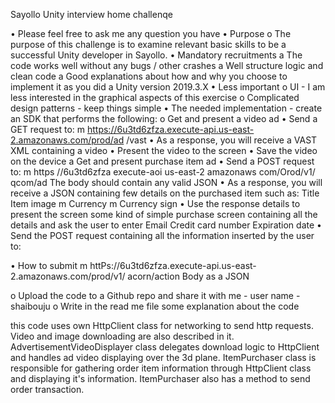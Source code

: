 

Sayollo Unity interview home challenqe

•     Please feel free to ask me any question you have
•     Purpose
o    The purpose of this challenge is to examine relevant basic skills to be a successful Unity 
developer in Sayollo.
•     Mandatory recruitments
a    The code works well without any bugs / other crashes a    Well structure logic and clean code
a    Good explanations about how and why you choose to implement it as you did a    Unity version 
2019.3.X
•     Less important
o    UI - I am less interested in the graphical aspects of this exercise
o    Complicated design patterns - keep things simple
•     The needed implementation - create an SDK that performs the following:
o    Get and present a video ad
•     Send a GET request to:
m   https://6u3td6zfza.execute-api.us-east-2.amazonaws.com/prod/ad
/vast
•     As a response, you will receive a VAST XML containing a video
•     Present the video to the screen
•     Save the video on the device a    Get and present purchase item ad
•     Send a POST request to:
m   https //6u3td6zfza execute-aoi us-east-2 amazonaws  com/Orod/v1/ qcom/ad
The body should contain any valid JSON
•     As a response, you will receive a JSON containing few details on the purchased item such as:
Title
Item  image m   Currency
m   Currency  sign
•     Use the response details to present the screen some kind of simple purchase screen containing 
all the details and ask the user to enter
Email
Credit card number Expiration date
•     Send the POST request containing all the information inserted by the user to:




•     How to submit
m   httPs://6u3td6zfza.execute-api.us-east-2.amazonaws.com/prod/v1/ acorn/action
Body as a JSON



o    Upload the code to a Github repo and share it with me - user name - shaibouju
o    Write in the read me file some explanation about the code


this code uses own HttpClient class for networking to send http requests. Video and image downloading are also described in it. 
AdvertisementVideoDisplayer class delegates download logic to HttpClient and handles ad video displaying over the 3d plane.
ItemPurchaser class is responsible for gathering order item information through HttpClient class and displaying it's information. 
ItemPurchaser also has a method to send order transaction.
